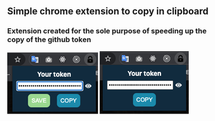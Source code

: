 ## Simple chrome extension to copy in clipboard
### Extension created for the sole purpose of speeding up the copy of the github token

![alt text](https://github.com/markuz899/RapidShortcut/blob/master/pic1.png?raw=true)
![alt text](https://github.com/markuz899/RapidShortcut/blob/master/pic2.png?raw=true)
